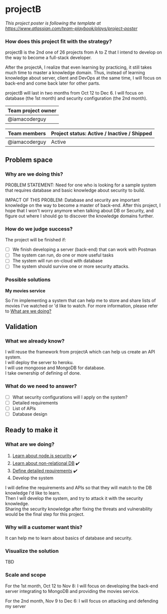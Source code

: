 # projectB

_This project poster is following the template at https://www.atlassian.com/team-playbook/plays/project-poster_

### How does this project fit with the strategy?

projectB is the 2nd one of 26 projects from A to Z that I intend to develop on the way to become a full-stack developer.

After the projectA, I realize that even learning by practicing, it still takes much time to master a knowledge domain. Thus, instead of learning knowledge about server, client and DevOps at the same time, I will focus on back-end and come back later for other parts.

projectB will last in two months from Oct 12 to Dec 6. I will focus on database (the 1st month) and security configuration (the 2nd month).

Team project owner |
------------------ |
@iamacoderguy      |

Team members  | Project status: Active / Inactive / Shipped
------------- | -------------------------------------------
@iamacoderguy | Active


## Problem space 
### Why are we doing this?
PROBLEM STATEMENT: Need for one who is looking for a sample system that requires database and basic knowledge about security to build.

IMPACT OF THIS PROBLEM: Database and security are important knowledge on the way to become a master of back-end. After this project, I hope that I won't worry anymore when talking about DB or Security, and figure out where I should go to discover the knowledge domains further.

### How do we judge success?
The project will be finished if:
- [ ] We finish developing a server (back-end) that can work with Postman
- [ ] The system can run, do one or more useful tasks
- [ ] The system will run on-cloud with database
- [ ] The system should survive one or more security attacks.

### Possible solutions
__My movies service__

So I'm implementing a system that can help me to store and share lists of movies I've watched or 'd like to watch. For more information, please refer to [What are we doing?](#wawd)

## Validation
### What we already know?
I will reuse the framework from projectA which can help us create an API system. <br/>
I will deploy the server to heroku. <br/>
I will use mongoose and MongoDB for database. <br/>
I take ownership of defining of done. <br/>

### What do we need to answer?
- [ ] What security configurations will I apply on the system?
- [ ] Detailed requirements
- [ ] List of APIs
- [ ] Database design

## Ready to make it

### <a name="wawd"></a>What are we doing?
1. [Learn about node.js security](https://github.com/iamacoderguy/projectB/issues/1) :heavy_check_mark:
1. [Learn about non-relational DB](https://github.com/iamacoderguy/projectB/issues/2) :heavy_check_mark:
1. [Define detailed requirements](https://github.com/iamacoderguy/projectB/issues/4) :heavy_check_mark:
1. Develop the system

I will define the requirements and APIs so that they will match to the DB knowledge I'd like to learn. <br/>
Then I will develop the system, and try to attack it with the security knowledge. <br/>
Sharing the security knowledge after fixing the threats and vulnerability would be the final step for this project.

### Why will a customer want this?
It can help me to learn about basics of database and security.

### Visualize the solution
TBD

### Scale and scope
For the 1st month, Oct 12 to Nov 8: I will focus on developing the back-end server integrating to MongoDB and providing the movies service.

For the 2nd month, Nov 9 to Dec 6: I will focus on attacking and defending my server
